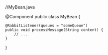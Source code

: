 //MyBean.java

@Component
public class MyBean {

    @RabbitListener(queues = "someQueue")
    public void processMessage(String content) {
        // ...
    }

}